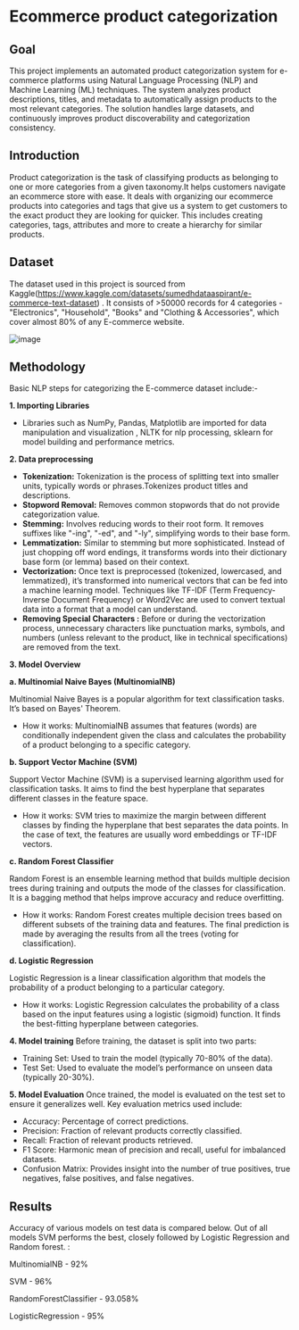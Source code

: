 # Ecommerce product categorization

## Goal
This project implements an automated product categorization system for e-commerce platforms using Natural Language Processing (NLP) and Machine Learning (ML) techniques. The system analyzes product descriptions, titles, and metadata to automatically assign products to the most relevant categories. The solution handles large datasets, and continuously improves product discoverability and categorization consistency.

## Introduction
Product categorization is the task of classifying products as belonging to one or more categories from a given taxonomy.It helps customers navigate an ecommerce store with ease. It deals with organizing our ecommerce products into categories and tags that give us a system to get customers to the exact product they are looking for quicker. This includes creating categories, tags, attributes and more to create a hierarchy for similar products. 

## Dataset
The dataset used in this project is sourced from Kaggle(https://www.kaggle.com/datasets/sumedhdataaspirant/e-commerce-text-dataset) . It consists of >50000 records for 4 categories - "Electronics", "Household", "Books" and "Clothing & Accessories", which cover almost 80% of any E-commerce website.

![image](https://github.com/user-attachments/assets/5647eacf-2a1b-40f7-b887-7283216ee25d)


## Methodology
Basic NLP steps for categorizing the E-commerce dataset include:-

**1. Importing Libraries**

 - Libraries such as NumPy, Pandas, Matplotlib are imported for data manipulation and visualization , NLTK for nlp processing, sklearn for model building and performance metrics.
   
**2. Data preprocessing**
   
 - **Tokenization:** Tokenization is the process of splitting text into smaller units, typically words or phrases.Tokenizes product titles and descriptions.
 - **Stopword Removal:** Removes common stopwords that do not provide categorization value.
 - **Stemming:** Involves reducing words to their root form. It removes suffixes like "-ing", "-ed", and "-ly", simplifying words to their base form.
 - **Lemmatization:** Similar to stemming but more sophisticated. Instead of just chopping off word endings, it transforms words into their dictionary base form (or lemma) based on their context.
 - **Vectorization:** Once text is preprocessed (tokenized, lowercased, and lemmatized), it’s transformed into numerical vectors that can be fed into a machine learning model. Techniques like TF-IDF (Term Frequency-Inverse Document Frequency) or Word2Vec are used to convert textual data into a format that a model can understand.
 - **Removing Special Characters :** Before or during the vectorization process, unnecessary characters like punctuation marks, symbols, and numbers (unless relevant to the product, like in technical specifications) are removed from the text.

**3. Model Overview**

**a. Multinomial Naive Bayes (MultinomialNB)**

Multinomial Naive Bayes is a popular algorithm for text classification tasks. It’s based on Bayes' Theorem.
- How it works: MultinomialNB assumes that features (words) are conditionally independent given the class and calculates the probability of a product belonging to a specific category.

**b. Support Vector Machine (SVM)**

Support Vector Machine (SVM) is a supervised learning algorithm used for classification tasks. It aims to find the best hyperplane that separates different classes in the feature space.
 - How it works: SVM tries to maximize the margin between different classes by finding the hyperplane that best separates the data points. In the case of text, the features are usually word embeddings or TF-IDF vectors.

**c. Random Forest Classifier**

Random Forest is an ensemble learning method that builds multiple decision trees during training and outputs the mode of the classes for classification. It is a bagging method that helps improve accuracy and reduce overfitting.

 - How it works: Random Forest creates multiple decision trees based on different subsets of the training data and features. The final prediction is made by averaging the results from all the trees (voting for classification).

**d. Logistic Regression**

Logistic Regression is a linear classification algorithm that models the probability of a product belonging to a particular category. 
- How it works: Logistic Regression calculates the probability of a class based on the input features using a logistic (sigmoid) function. It finds the best-fitting hyperplane between categories.

**4. Model training**
Before training, the dataset is split into two parts:
 - Training Set: Used to train the model (typically 70-80% of the data).
 - Test Set: Used to evaluate the model’s performance on unseen data (typically 20-30%).

**5. Model Evaluation**
Once trained, the model is evaluated on the test set to ensure it generalizes well. Key evaluation metrics used include:

 - Accuracy: Percentage of correct predictions.
 - Precision: Fraction of relevant products correctly classified.
 - Recall: Fraction of relevant products retrieved.
 - F1 Score: Harmonic mean of precision and recall, useful for imbalanced datasets.
 - Confusion Matrix: Provides insight into the number of true positives, true negatives, false positives, and false negatives.

## Results
Accuracy of various models on test data is compared below. Out of all models SVM performs the best, closely followed by Logistic Regression and Random forest. :

MultinomialNB - 92%

SVM - 96%

RandomForestClassifier - 93.058%

LogisticRegression - 95%


